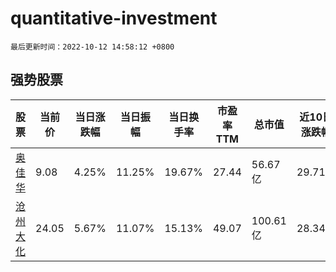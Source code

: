 # quantitative-investment

`最后更新时间：2022-10-12 14:58:12 +0800`

## 强势股票

|股票|当前价|当日涨跌幅|当日振幅|当日换手率|市盈率TTM|总市值|近10日涨跌幅|
|----|----|----|----|----|----|----|----|
|[奥佳华](https://xueqiu.com/S/SZ002614)|9.08|4.25%|11.25%|19.67%|27.44|56.67亿|29.71%|
|[沧州大化](https://xueqiu.com/S/SH600230)|24.05|5.67%|11.07%|15.13%|49.07|100.61亿|28.34%|
